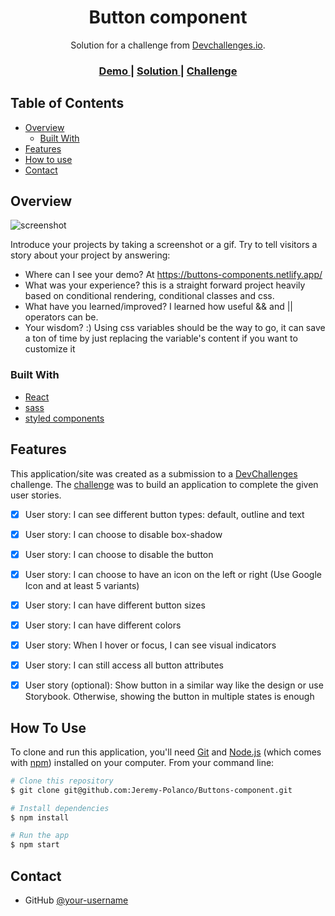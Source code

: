 <!-- Please update value in the {}  -->

<h1 align="center">Button component</h1>

<div align="center">
   Solution for a challenge from  <a href="http://devchallenges.io" target="_blank">Devchallenges.io</a>.
</div>

<div align="center">
  <h3>
    <a href="https://buttons-components.netlify.app/">
      Demo
    </a>
    <span> | </span>
    <a href="https://devchallenges.io/solutions/IxjMDpicjkN1Idp0uoeZ">
      Solution
    </a>
    <span> | </span>
    <a href="https://devchallenges.io/challenges/ohgVTyJCbm5OZyTB2gNY">
      Challenge
    </a>
  </h3>
</div>

<!-- TABLE OF CONTENTS -->

## Table of Contents

- [Overview](#overview)
  - [Built With](#built-with)
- [Features](#features)
- [How to use](#how-to-use)
- [Contact](#contact)

<!-- OVERVIEW -->

## Overview

![screenshot](https://i.postimg.cc/7P2sr00B/image.png)

Introduce your projects by taking a screenshot or a gif. Try to tell visitors a story about your project by answering:

- Where can I see your demo?
  At https://buttons-components.netlify.app/
- What was your experience?
   this is a straight forward project heavily based on conditional rendering, conditional classes and css.
- What have you learned/improved?
  I learned how useful && and || operators can be.
- Your wisdom? :)
  Using css variables should be the way to go, it can save a ton of time by just replacing the variable's content if you want to customize it
### Built With

<!-- This section should list any major frameworks that you built your project using. Here are a few examples.-->

- [React](https://reactjs.org/)
- [sass](https://sass-lang.com/)
- [styled components](https://styled-components.com/)

## Features

<!-- List the features of your application or follow the template. Don't share the figma file here :) -->

This application/site was created as a submission to a [DevChallenges](https://devchallenges.io/challenges) challenge. The [challenge](https://devchallenges.io/challenges/ohgVTyJCbm5OZyTB2gNY) was to build an application to complete the given user stories.

- [x] User story: I can see different button types: default, outline and text
- [x] User story: I can choose to disable box-shadow
- [x] User story: I can choose to disable the button
- [x] User story: I can choose to have an icon on the left or right (Use Google Icon and at least 5 variants)
- [x] User story: I can have different button sizes
- [x] User story: I can have different colors
- [x] User story: When I hover or focus, I can see visual indicators
- [x] User story: I can still access all button attributes
- [x] User story (optional): Show button in a similar way like the design or use Storybook. Otherwise, showing the button in multiple states is enough


## How To Use

<!-- This is an example, please update according to your application -->

To clone and run this application, you'll need [Git](https://git-scm.com) and [Node.js](https://nodejs.org/en/download/) (which comes with [npm](http://npmjs.com)) installed on your computer. From your command line:

```bash
# Clone this repository
$ git clone git@github.com:Jeremy-Polanco/Buttons-component.git

# Install dependencies
$ npm install

# Run the app
$ npm start
```

## Contact

- GitHub [@your-username](https://{github.com/your-usermame})
